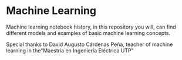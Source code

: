 # Machine Learning

Machine learning notebook history, in this repository you will, can find different models and examples of basic machine learning concepts.

Special thanks to David Augusto Cárdenas Peña, teacher of machine learning in the"Maestria en Ingeniería Eléctrica UTP"